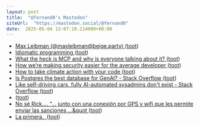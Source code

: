 ```yaml
---
layout: post
title:  "@fernand0's Mastodon"
siteUrl:  "https://mastodon.social/@fernand0"
date:  2025-05-04 13:07:10.214000+00:00
---
```

*  [Max Leibman (@maxleibman@beige.party) ](https://beige.party/@maxleibman/11444179073046454) ([toot](https://mastodon.social/@fernand0/114449713084010872))
*  [Idiomatic programming ](https://reprog.wordpress.com/2025/04/16/idiomatic-programming) ([toot](https://mastodon.social/@fernand0/114449585409390596))
*  [What the heck is MCP and why is everyone talking about it? ](https://github.blog/ai-and-ml/llms/what-the-heck-is-mcp-and-why-is-everyone-talking-about-it) ([toot](https://mastodon.social/@fernand0/114449334207455161))
*  [How we’re making security easier for the average developer ](https://github.blog/security/application-security/how-were-making-security-easier-for-the-average-developer) ([toot](https://mastodon.social/@fernand0/114449136980719056))
*  [How to take climate action with your code ](https://github.blog/open-source/social-impact/how-to-take-climate-action-with-your-code) ([toot](https://mastodon.social/@fernand0/114448841484375000))
*  [Is Postgres the best database for GenAI? - Stack Overflow ](https://stackoverflow.blog/2025/03/07/is-postgres-the-best-database-for-genai) ([toot](https://mastodon.social/@fernand0/114448565560545752))
*  [Like self-driving cars, fully AI-automated sysadmins don't exist - Stack Overflow ](https://stackoverflow.blog/2025/04/14/like-self-driving-cars-fully-ai-automated-sysadmins-don-t-exist) ([toot](https://mastodon.social/@fernand0/114447012757690952))
*  [ ](https://social.hispa.nohost.me/@hispa) ([toot](https://mastodon.social/@fernand0/114445458727944245))
*  [No sé Rick.... &quot;... junto con una conexión por GPS y wifi que les permite enviar las sanciones ...&quot ](https://mastodon.social/@fernand0/114445232041879446) ([toot](https://mastodon.social/@fernand0/114445232041879446))
*  [La primera.  ](https://avecesunafoto.wordpress.com/2025/05/02/la-primera) ([toot](https://mastodon.social/@fernand0/114445060417558700))
